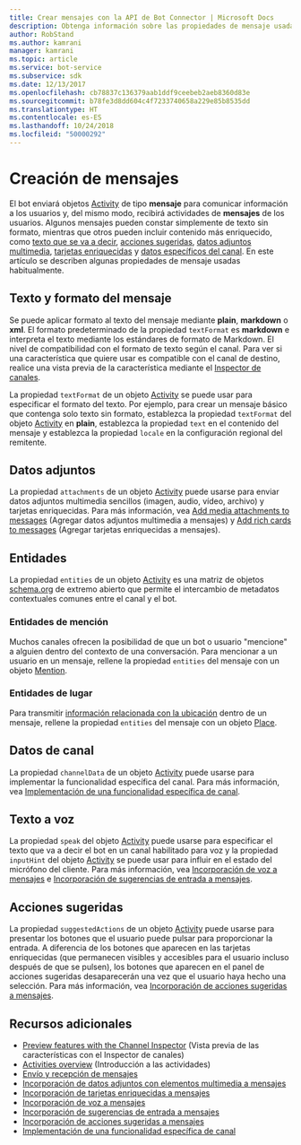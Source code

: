 ```yaml
---
title: Crear mensajes con la API de Bot Connector | Microsoft Docs
description: Obtenga información sobre las propiedades de mensaje usadas habitualmente en la API de Bot Connector.
author: RobStand
ms.author: kamrani
manager: kamrani
ms.topic: article
ms.service: bot-service
ms.subservice: sdk
ms.date: 12/13/2017
ms.openlocfilehash: cb78837c136379aab1ddf9ceebeb2aeb8360d83e
ms.sourcegitcommit: b78fe3d8dd604c4f7233740658a229e85b8535dd
ms.translationtype: HT
ms.contentlocale: es-ES
ms.lasthandoff: 10/24/2018
ms.locfileid: "50000292"
---
```

# <a name="create-messages"></a>Creación de mensajes

El bot enviará objetos [Activity][Activity] de tipo **mensaje** para comunicar información a los usuarios y, del mismo modo, recibirá actividades de **mensajes** de los usuarios. Algunos mensajes pueden constar simplemente de texto sin formato, mientras que otros pueden incluir contenido más enriquecido, como [texto que se va a decir](bot-framework-rest-connector-text-to-speech.md), [acciones sugeridas](bot-framework-rest-connector-add-suggested-actions.md), [datos adjuntos multimedia](bot-framework-rest-connector-add-media-attachments.md), [tarjetas enriquecidas](bot-framework-rest-connector-add-rich-cards.md) y [datos específicos del canal](bot-framework-rest-connector-channeldata.md). En este artículo se describen algunas propiedades de mensaje usadas habitualmente.

## <a name="message-text-and-formatting"></a>Texto y formato del mensaje

Se puede aplicar formato al texto del mensaje mediante **plain**, **markdown** o **xml**. El formato predeterminado de la propiedad `textFormat` es **markdown** e interpreta el texto mediante los estándares de formato de Markdown. El nivel de compatibilidad con el formato de texto según el canal. Para ver si una característica que quiere usar es compatible con el canal de destino, realice una vista previa de la característica mediante el [Inspector de canales][ChannelInspector]. 

La propiedad `textFormat` de un objeto [Activity][Activity] se puede usar para especificar el formato del texto. Por ejemplo, para crear un mensaje básico que contenga solo texto sin formato, establezca la propiedad `textFormat` del objeto [Activity][Activity] en **plain**, establezca la propiedad `text` en el contenido del mensaje y establezca la propiedad `locale` en la configuración regional del remitente. 

## <a name="attachments"></a>Datos adjuntos

La propiedad `attachments` de un objeto [Activity][Activity] puede usarse para enviar datos adjuntos multimedia sencillos (imagen, audio, vídeo, archivo) y tarjetas enriquecidas. Para más información, vea [Add media attachments to messages](bot-framework-rest-connector-add-media-attachments.md) (Agregar datos adjuntos multimedia a mensajes) y [Add rich cards to messages](bot-framework-rest-connector-add-rich-cards.md) (Agregar tarjetas enriquecidas a mensajes).

## <a name="entities"></a>Entidades

La propiedad `entities` de un objeto [Activity][Activity] es una matriz de objetos <a href="http://schema.org/" target="_blank">schema.org</a> de extremo abierto que permite el intercambio de metadatos contextuales comunes entre el canal y el bot.

### <a name="mention-entities"></a>Entidades de mención

Muchos canales ofrecen la posibilidad de que un bot o usuario "mencione" a alguien dentro del contexto de una conversación. Para mencionar a un usuario en un mensaje, rellene la propiedad `entities` del mensaje con un objeto [Mention][Mention]. 

### <a name="place-entities"></a>Entidades de lugar

Para transmitir <a href="https://schema.org/Place" target="_blank">información relacionada con la ubicación</a> dentro de un mensaje, rellene la propiedad `entities` del mensaje con un objeto [Place][Place]. 

## <a name="channel-data"></a>Datos de canal

La propiedad `channelData` de un objeto [Activity][Activity] puede usarse para implementar la funcionalidad específica del canal. Para más información, vea [Implementación de una funcionalidad específica de canal](bot-framework-rest-connector-channeldata.md).

## <a name="text-to-speech"></a>Texto a voz

La propiedad `speak` del objeto [Activity][Activity] puede usarse para especificar el texto que va a decir el bot en un canal habilitado para voz y la propiedad `inputHint` del objeto [Activity][Activity] se puede usar para influir en el estado del micrófono del cliente. Para más información, vea [Incorporación de voz a mensajes](bot-framework-rest-connector-text-to-speech.md) e [Incorporación de sugerencias de entrada a mensajes](bot-framework-rest-connector-add-input-hints.md).

## <a name="suggested-actions"></a>Acciones sugeridas

La propiedad `suggestedActions` de un objeto [Activity][Activity] puede usarse para presentar los botones que el usuario puede pulsar para proporcionar la entrada. A diferencia de los botones que aparecen en las tarjetas enriquecidas (que permanecen visibles y accesibles para el usuario incluso después de que se pulsen), los botones que aparecen en el panel de acciones sugeridas desaparecerán una vez que el usuario haya hecho una selección. Para más información, vea [Incorporación de acciones sugeridas a mensajes](bot-framework-rest-connector-add-suggested-actions.md).

## <a name="additional-resources"></a>Recursos adicionales

- [Preview features with the Channel Inspector][ChannelInspector] (Vista previa de las características con el Inspector de canales)
- [Activities overview](bot-framework-rest-connector-activities.md) (Introducción a las actividades)
- [Envío y recepción de mensajes](bot-framework-rest-connector-send-and-receive-messages.md)
- [Incorporación de datos adjuntos con elementos multimedia a mensajes](bot-framework-rest-connector-add-media-attachments.md)
- [Incorporación de tarjetas enriquecidas a mensajes](bot-framework-rest-connector-add-rich-cards.md)
- [Incorporación de voz a mensajes](bot-framework-rest-connector-text-to-speech.md)
- [Incorporación de sugerencias de entrada a mensajes](bot-framework-rest-connector-add-input-hints.md)
- [Incorporación de acciones sugeridas a mensajes](bot-framework-rest-connector-add-suggested-actions.md)
- [Implementación de una funcionalidad específica de canal](bot-framework-rest-connector-channeldata.md)

[Mention]: bot-framework-rest-connector-api-reference.md#mention-object
[Place]: bot-framework-rest-connector-api-reference.md#place-object
[Activity]: bot-framework-rest-connector-api-reference.md#activity-object
[ChannelInspector]: ../bot-service-channel-inspector.md
[textFormating]: ../bot-service-channel-inspector.md#text-formatting
